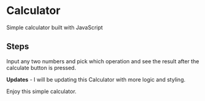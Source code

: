 # Calculator
Simple calculator built with JavaScript

## Steps
Input any two numbers and pick which operation and see the result after the calculate button is pressed.

**Updates** - I will be updating this Calculator with more logic and styling. 

Enjoy this simple calculator.